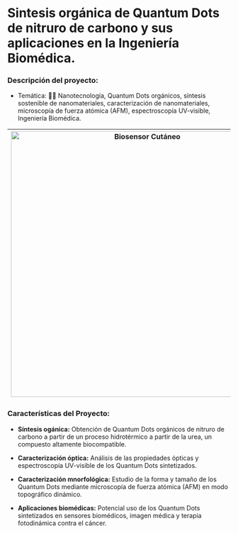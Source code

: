 # Sintesis orgánica de Quantum Dots de nitruro de carbono y sus aplicaciones en la Ingeniería Biomédica.

### **Descripción del proyecto:**
  - Temática: 🔬🧬 Nanotecnología, Quantum Dots orgánicos, síntesis sostenible de nanomateriales, caracterización de nanomateriales, microscopía de fuerza atómica (AFM), espectroscopía UV-visible, Ingeniería Biomédica.

| <img src="https://user-images.githubusercontent.com/79250883/250963252-31e493fb-dd6b-4a93-a7b6-435dd2c465b4.png" alt="Biosensor Cutáneo" width="600" height="auto"> | Síntesis en laboratoriode Quantum Dots orgánicos a partir de urea sometida a un proceso hidrotérmico y para su aplicación en la Ingeniería Biomédica. Carcaterización del nanometaerial sintetizado para la evaluación de propiedades ópticas y morfológicas. |
|---|---|


### Características del Proyecto:

- **Síntesis ogánica:** Obtención de Quantum Dots orgánicos de nitruro de carbono a partir de un proceso hidrotérmico a partir de la urea, un compuesto altamente biocompatible.

-  **Caracterización óptica:** Análisis de las propiedades ópticas y espectroscopía UV-visible de los Quantum Dots sintetizados.
  
- **Caracterización mnorfológica:** Estudio de la forma y tamaño de los Quantum Dots mediante microscopía de fuerza atómica (AFM) en modo topográfico dinámico.
  
- **Aplicaciones biomédicas:** Potencial uso de los Quantum Dots sintetizados en sensores biomédicos, imagen médica y terapia fotodinámica contra el cáncer.
